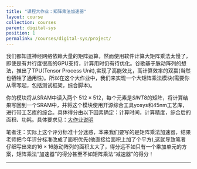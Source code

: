 ```yaml
---
title: "课程大作业：矩阵乘法加速器"
layout: course
collection: courses
parent: digital-sys
position: 1
permalink: /courses/digital-sys/project/
---
```


我们都知道神经网络依赖大量的矩阵运算，然而使用软件计算大矩阵乘法太慢了，即使是有并行度很高的GPU支持，计算用时仍有待优化。谷歌基于脉动阵列的想法，推出了TPU(Tensor Process Unit),实现了高能效比，高计算效率的双赢(当然也牺牲了通用性)。所以在这个大作业中，我们来实现一个大矩阵乘法模块(需要你从零写起，包括测试框架，综合脚本)。

你的模块将从SRAM中读入两个 $512 \times 512$，每个元素是$SINT8$的矩阵，将计算结果写回到一个SRAM中，并将这个模块使用开源综合工具yosys和45nm工艺库，进行带工艺库的综合。具体得分由以下因素确定：计算时间，计算精度，综合后的面积、功耗。具体要求见：[大作业说明](https://bonany.cc/digital_logic_lab/lab8.html)

笔者注：实际上这个评分标准十分迷惑，本来我们要写的是矩阵乘法加速器，结果老师把今年评分标准改成了面积优先(他直接给面积上加了个平方),这就导致笔者仔细写出来的$16 \times 16$脉动阵列的面积太大了，得分远不如只有一个乘加单元的方案，矩阵乘法“加速器”的得分甚至不如矩阵乘法“减速器”的得分！

---